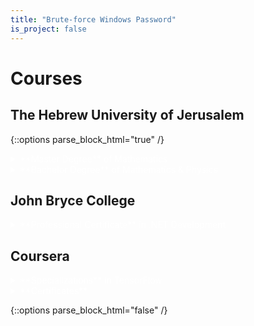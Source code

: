 ```yaml
---
title: "Brute-force Windows Password"
is_project: false
---
```

<script type="text/javascript"
        src="https://cdnjs.cloudflare.com/ajax/libs/mathjax/2.7.0/MathJax.js?config=TeX-AMS_CHTML"></script>
<style>
a    {text-decoration: underline;color: red;}
details {color: white;}
details > summary {
  border: none;
  cursor: pointer;
}
details > *:not(summary){
  margin-left: 2em;
}
</style>

# Courses

## The Hebrew University of Jerusalem

{::options parse_block_html="true" /}

<details><summary markdown="span">**Master Degree** of Mathematics</summary>
* Fundamental Concepts in Representation Theory
* Fundamental Concepts in  Commutative Algebra
* Fundamental Concepts in Analysis
* Workshop for Graduate Students
* Advanced Algebra Seminar
* Game Theory
* Metric Embedding Theory & its Algorithmic Applications
* Harmonic Analysis
* Topological Methods in Free Groups
* Topics in Number Theory and Algebraic Geometry
* Topics in Group Theory
* M.Sc Thesis-Generators for Finite Index Subgroups of //SL_n(𝒪_k)//
</details>
<details><summary markdown="span">**Bachelor Degree** of Mathematics & Physics</summary>
  <details><summary markdown="span">Mathematics Courses</summary>
### Of course, it has to be Hello World, right?
  </details>
  <details><summary markdown="span">Physics Courses</summary>
### Of course, it has to be Hello World, right?
  </details>
</details>

## John Bryce College
<details><summary markdown="span">**Professional Certificate** in .NET Development</summary>
* A
* B
</details>

## Coursera
<details><summary markdown="span">**Specializations** in TensorFlow</summary>
* A
* B
</details>
<details><summary markdown="span">**Certificates**</summary>
* A
* B
</details>

{::options parse_block_html="false" /}
